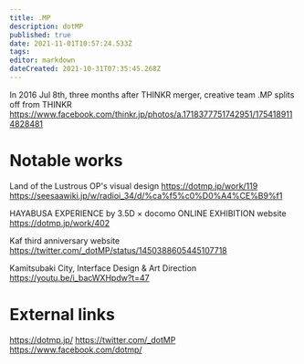```yaml
---
title: .MP
description: dotMP
published: true
date: 2021-11-01T10:57:24.533Z
tags: 
editor: markdown
dateCreated: 2021-10-31T07:35:45.268Z
---
```


In 2016 Jul 8th, three months after THINKR merger, creative team .MP splits off from THINKR
https://www.facebook.com/thinkr.jp/photos/a.1718377751742951/1754189114828481

# Notable works

Land of the Lustrous OP's visual design
https://dotmp.jp/work/119
https://seesaawiki.jp/w/radioi_34/d/%ca%f5%c0%D0%A4%CE%B9%f1

HAYABUSA EXPERIENCE by 3.5D × docomo ONLINE EXHIBITION website
https://dotmp.jp/work/402

Kaf third anniversary website
https://twitter.com/_dotMP/status/1450388605445107718

Kamitsubaki City, Interface Design & Art Direction
https://youtu.be/i_bacWXHpdw?t=47

# External links
https://dotmp.jp/
https://twitter.com/_dotMP
https://www.facebook.com/dotmp/
